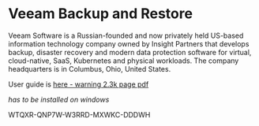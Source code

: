 # Veeam Backup and Restore

Veeam Software is a Russian-founded and now privately held US-based information technology company owned by Insight Partners that develops backup, disaster recovery and modern data protection software for virtual, cloud-native, SaaS, Kubernetes and physical workloads. The company headquarters is in Columbus, Ohio, United States.

User guide is [here - warning 2.3k page pdf](https://www.veeam.com/veeam_backup_12_user_guide_vsphere_pg.pdf)

*has to be installed on windows*

WTQXR-QNP7W-W3RRD-MXWKC-DDDWH

